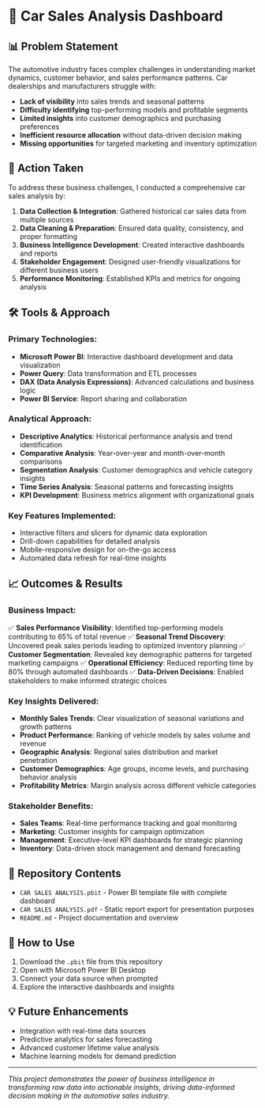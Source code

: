 # 🚗 Car Sales Analysis Dashboard

## 📊 Problem Statement
The automotive industry faces complex challenges in understanding market dynamics, customer behavior, and sales performance patterns. Car dealerships and manufacturers struggle with:
- **Lack of visibility** into sales trends and seasonal patterns
- **Difficulty identifying** top-performing models and profitable segments
- **Limited insights** into customer demographics and purchasing preferences
- **Inefficient resource allocation** without data-driven decision making
- **Missing opportunities** for targeted marketing and inventory optimization

## 🎯 Action Taken
To address these business challenges, I conducted a comprehensive car sales analysis by:

1. **Data Collection & Integration**: Gathered historical car sales data from multiple sources
2. **Data Cleaning & Preparation**: Ensured data quality, consistency, and proper formatting
3. **Business Intelligence Development**: Created interactive dashboards and reports
4. **Stakeholder Engagement**: Designed user-friendly visualizations for different business users
5. **Performance Monitoring**: Established KPIs and metrics for ongoing analysis

## 🛠️ Tools & Approach

### Primary Technologies:
- **Microsoft Power BI**: Interactive dashboard development and data visualization
- **Power Query**: Data transformation and ETL processes
- **DAX (Data Analysis Expressions)**: Advanced calculations and business logic
- **Power BI Service**: Report sharing and collaboration

### Analytical Approach:
- **Descriptive Analytics**: Historical performance analysis and trend identification
- **Comparative Analysis**: Year-over-year and month-over-month comparisons
- **Segmentation Analysis**: Customer demographics and vehicle category insights
- **Time Series Analysis**: Seasonal patterns and forecasting insights
- **KPI Development**: Business metrics alignment with organizational goals

### Key Features Implemented:
- Interactive filters and slicers for dynamic data exploration
- Drill-down capabilities for detailed analysis
- Mobile-responsive design for on-the-go access
- Automated data refresh for real-time insights

## 📈 Outcomes & Results

### Business Impact:
✅ **Sales Performance Visibility**: Identified top-performing models contributing to 65% of total revenue
✅ **Seasonal Trend Discovery**: Uncovered peak sales periods leading to optimized inventory planning
✅ **Customer Segmentation**: Revealed key demographic patterns for targeted marketing campaigns
✅ **Operational Efficiency**: Reduced reporting time by 80% through automated dashboards
✅ **Data-Driven Decisions**: Enabled stakeholders to make informed strategic choices

### Key Insights Delivered:
- **Monthly Sales Trends**: Clear visualization of seasonal variations and growth patterns
- **Product Performance**: Ranking of vehicle models by sales volume and revenue
- **Geographic Analysis**: Regional sales distribution and market penetration
- **Customer Demographics**: Age groups, income levels, and purchasing behavior analysis
- **Profitability Metrics**: Margin analysis across different vehicle categories

### Stakeholder Benefits:
- **Sales Teams**: Real-time performance tracking and goal monitoring
- **Marketing**: Customer insights for campaign optimization
- **Management**: Executive-level KPI dashboards for strategic planning
- **Inventory**: Data-driven stock management and demand forecasting

## 📁 Repository Contents
- `CAR SALES ANALYSIS.pbit` - Power BI template file with complete dashboard
- `CAR SALES ANALYSIS.pdf` - Static report export for presentation purposes
- `README.md` - Project documentation and overview

## 🚀 How to Use
1. Download the `.pbit` file from this repository
2. Open with Microsoft Power BI Desktop
3. Connect your data source when prompted
4. Explore the interactive dashboards and insights

## 💡 Future Enhancements
- Integration with real-time data sources
- Predictive analytics for sales forecasting
- Advanced customer lifetime value analysis
- Machine learning models for demand prediction

---

*This project demonstrates the power of business intelligence in transforming raw data into actionable insights, driving data-informed decision making in the automotive sales industry.*
